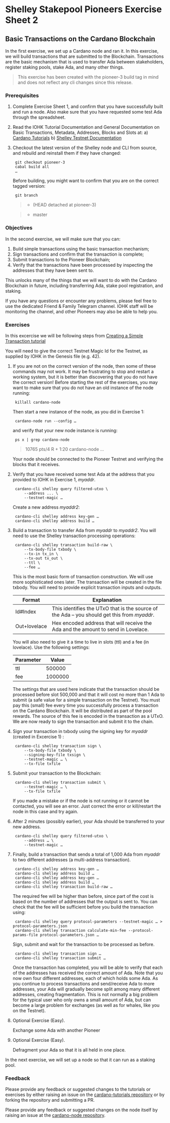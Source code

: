 # Shelley Stakepool Pioneers Exercise Sheet 2

## Basic Transactions on the Cardano Blockchain

In the first exercise, we set up a Cardano node and ran it.  In this exercise, we will build transactions that are submitted to the Blockchain.  Transactions are the basic mechanism that is used to transfer Ada between stakeholders, register staking pools, stake Ada, and many other things.

> This exercise has been created with the pioneer-3 build tag in mind and does not reflect any cli changes since this release.

### Prerequisites

1. Complete Exercise Sheet 1, and confirm that you have successfully built and run a node.  Also make sure that you have requested some test Ada through the spreadsheet.

2. Read the IOHK Tutorial Documentation and General Documentation on Basic Transactions, Metadata, Addresses, Blocks and Slots at:
    a) [Cardano Tutorials](https://github.com/input-output-hk/cardano-tutorials/)
    b) [Shelley Testnet Documentation](https://testnets.cardano.org/)

3. Checkout the latest version of the Shelley node and CLI from source, and rebuild and reinstall them if they have changed:

        git checkout pioneer-3
        cabal build all
        …

    Before building, you might want to confirm that you are on the correct tagged version:

        git branch
	>* (HEAD detached at pioneer-3)
	
	>*  master
	  
### Objectives

In the second exercise, we will make sure that you can:

1. Build simple transactions using the basic transaction mechanism;
2. Sign transactions and confirm that the transaction is complete;
3. Submit transactions to the Pioneer Blockchain;
4. Verify that the transactions have been processed by inspecting the addresses that they have been sent to.

This unlocks many of the things that we will want to do with the Cardano Blockchain in future, including transferring Ada, stake pool registration, and staking.

If you have any questions or encounter any problems, please feel free to use the dedicated Friend & Family Telegram channel.  IOHK staff will be monitoring the channel, and other Pioneers may also be able to help you.

### Exercises

In this excercise we will be following steps from [Creating a Simple Transaction tutorial](https://github.com/input-output-hk/cardano-tutorials/blob/master/node-setup/tx.md)

You will need to give the correct Testnet Magic Id for the Testnet, as supplied by IOHK in the Genesis file (e.g. 42).

1. If you are not on the correct version of the node, then some of these commands may not work.
   It may be frustrating to stop and restart a working system, but it is better than discovering that
   you do not have the correct version! Before starting the rest of the exercises, you may want
   to make sure that you do not have an old instance of the node running:

        killall cardano-node

   Then start a new instance of the node, as you did in Exercise 1:

        cardano-node run --config …

   and verify that your new node instance is running:

        ps x | grep cardano-node 
	>10765 pts/4 R + 1:20  cardano-node …


   Your node should be connected to the Pioneer Testnet and verifying the blocks that it receives.

2. Verify that you have received some test Ada at the address that you provided to IOHK in Exercise 1, *myaddr*.

        cardano-cli shelley query filtered-utxo \
            --address ... \
            --testnet-magic …

   Create a new address *myaddr2*:

        cardano-cli shelley address key-gen …
        cardano-cli shelley address build …

3. Build a transaction to transfer Ada from *myaddr* to *myaddr2*.  You will need to use the Shelley transaction processing operations:

        cardano-cli shelley transaction build-raw \
            --tx-body-file txbody \
            --tx-in tx_in \
            --tx-out tx_out \
            --ttl \
            --fee …

   This is the most basic form of transaction construction.  We will use more sophisticated ones later.  The transaction will be created in the file txbody. You will need to provide explicit transaction inputs and outputs.

   | Format       | Explanation                                                                                  | 
   | ------------ | -------------------------------------------------------------------------------------------- |
   | Id#Index     | This identifies the UTxO that is the source of the Ada – you should get this from  *myaddr*. |
   | Out+lovelace | Hex encoded address that will receive the Ada and the amount to send in Lovelace.            |

   You will also need to give it a time to live in slots (ttl) and a fee (in lovelace). Use the following settings:

   | Parameter | Value   |
   | --------- | ------- |
   | ttl       | 500000  |
   | fee       | 1000000 |

   The settings that are used here indicate that the transaction should be processed before slot 500,000 and that it will cost no more than 1 Ada to submit (a safe value for a simple transaction on the Testnet).  You must pay this (small) fee every time you successfully process a transaction on the Cardano Blockchain.  It will be distributed as part of the pool rewards.  The source of this fee is encoded in the transaction as a UTxO.  We are now ready to sign the transaction and submit it to the chain.

4. Sign your transaction in txbody using the signing key for *myaddr* (created in Excercise 1) :

        cardano-cli shelley transaction sign \
            --tx-body-file txbody \
            --signing-key-file txsign \
            --testnet-magic … \
            --tx-file txfile

5. Submit your transaction to the Blockchain:

        cardano-cli shelley transaction submit \
            --testnet-magic … \
            --tx-file txfile

   If you made a mistake or if the node is not running or it cannot be contacted, you will see an error.  Just correct the error or kill/restart the node in this case and try again.

6. After 2 minutes (possibly earlier), your Ada should be transferred to your new address.

 	    cardano-cli shelley query filtered-utxo \
            --address … \
            --testnet-magic …

7. Finally, build a transaction that sends a total of 1,000 Ada from *myaddr* to two different addresses (a multi-address transaction).

        cardano-cli shelley address key-gen …
        cardano-cli shelley address build …
        cardano-cli shelley address key-gen …
        cardano-cli shelley address build …
        cardano-cli shelley transaction build-raw …

   The required fee will be higher than before, since part of the cost is based on the number of addresses that the output is sent to.  You can check that the fee will be sufficient before you build the transaction using:

        cardano-cli shelley query protocol-parameters --testnet-magic … > protocol-parameters.json
        cardano-cli shelley transaction calculate-min-fee --protocol-params-file protocol-parameters.json …

   Sign, submit and wait for the transaction to be processed as before.

        cardano-cli shelley transaction sign …
        cardano-cli shelley transaction submit …

   Once the transaction has completed, you will be able to verify that each of the addresses has received the correct amount of Ada.  Note that you now own four different addresses, each of which holds some Ada.  As you continue to process transactions and send/receive Ada to more addresses, your Ada will gradually become split among many different addresses, creating fragmentation.  This is not normally a big problem for the typical user who only owns a small amount of Ada, but can become a large problem for exchanges (as well as for whales, like you on the Testnet).

8. Optional Exercise (Easy).

   Exchange some Ada with another Pioneer

9. Optional Exercise (Easy).

   Defragment your Ada so that it is all held in one place.


In the next exercise, we will set up a node so that it can run as a staking pool.

### Feedback

Please provide any feedback or suggested changes to the tutorials or exercises by either raising an issue on the [cardano-tutorials repository](https://github.com/input-output-hk/cardano-tutorials) or by forking the repository and submitting a PR.

Please provide any feedback or suggested changes on the node itself by raising an issue at the [cardano-node repository](https://github.com/input-output-hk/cardano-node).
